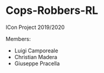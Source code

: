 # Cops-Robbers-RL
ICon Project 2019/2020

Members:
- Luigi Camporeale
- Christian Madera
- Giuseppe Pracella
